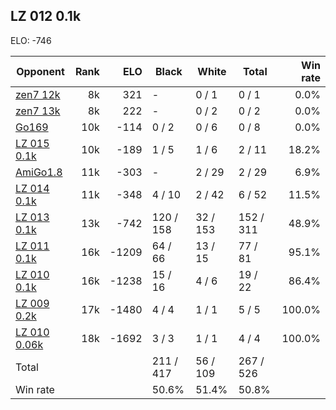 ## LZ 012 0.1k ##

ELO: -746

Opponent | Rank | ELO | Black | White | Total | Win rate
---------|-----:|----:|-------|-------|-------|-------:
[zen7 12k](zen7%2012k.md) | 8k | 321 | - | 0 / 1 | 0 / 1 | 0.0%
[zen7 13k](zen7%2013k.md) | 8k | 222 | - | 0 / 2 | 0 / 2 | 0.0%
[Go169](Go169.md) | 10k | -114 | 0 / 2 | 0 / 6 | 0 / 8 | 0.0%
[LZ 015 0.1k](LZ%20015%200.1k.md) | 10k | -189 | 1 / 5 | 1 / 6 | 2 / 11 | 18.2%
[AmiGo1.8](AmiGo1.8.md) | 11k | -303 | - | 2 / 29 | 2 / 29 | 6.9%
[LZ 014 0.1k](LZ%20014%200.1k.md) | 11k | -348 | 4 / 10 | 2 / 42 | 6 / 52 | 11.5%
[LZ 013 0.1k](LZ%20013%200.1k.md) | 13k | -742 | 120 / 158 | 32 / 153 | 152 / 311 | 48.9%
[LZ 011 0.1k](LZ%20011%200.1k.md) | 16k | -1209 | 64 / 66 | 13 / 15 | 77 / 81 | 95.1%
[LZ 010 0.1k](LZ%20010%200.1k.md) | 16k | -1238 | 15 / 16 | 4 / 6 | 19 / 22 | 86.4%
[LZ 009 0.2k](LZ%20009%200.2k.md) | 17k | -1480 | 4 / 4 | 1 / 1 | 5 / 5 | 100.0%
[LZ 010 0.06k](LZ%20010%200.06k.md) | 18k | -1692 | 3 / 3 | 1 / 1 | 4 / 4 | 100.0%
Total | | | 211 / 417 | 56 / 109 | 267 / 526 | 
Win rate| | | 50.6% | 51.4% | 50.8% | 
